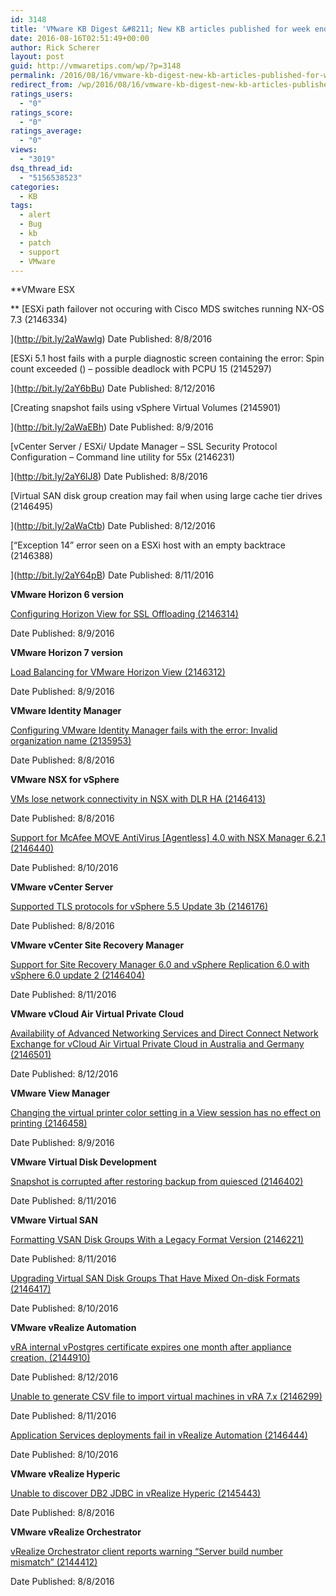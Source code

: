 ```yaml
---
id: 3148
title: 'VMware KB Digest &#8211; New KB articles published for week ending 08/13/16'
date: 2016-08-16T02:51:49+00:00
author: Rick Scherer
layout: post
guid: http://vmwaretips.com/wp/?p=3148
permalink: /2016/08/16/vmware-kb-digest-new-kb-articles-published-for-week-ending-081316/
redirect_from: /wp/2016/08/16/vmware-kb-digest-new-kb-articles-published-for-week-ending-081316/
ratings_users:
  - "0"
ratings_score:
  - "0"
ratings_average:
  - "0"
views:
  - "3019"
dsq_thread_id:
  - "5156538523"
categories:
  - KB
tags:
  - alert
  - Bug
  - kb
  - patch
  - support
  - VMware
---
```

**VMware ESX
  
** [ESXi path failover not occuring with Cisco MDS switches running NX-OS 7.3 (2146334)
  
](http://bit.ly/2aWawlg) Date Published: 8/8/2016
  
[ESXi 5.1 host fails with a purple diagnostic screen containing the error: Spin count exceeded () – possible deadlock with PCPU 15 (2145297)
  
](http://bit.ly/2aY6bBu) Date Published: 8/12/2016
  
[Creating snapshot fails using vSphere Virtual Volumes (2145901)
  
](http://bit.ly/2aWaEBh) Date Published: 8/9/2016
  
[vCenter Server / ESXi/ Update Manager – SSL Security Protocol Configuration – Command line utility for 55x (2146231)
  
](http://bit.ly/2aY6lJ8) Date Published: 8/8/2016
  
[Virtual SAN disk group creation may fail when using large cache tier drives (2146495)
  
](http://bit.ly/2aWaCtb) Date Published: 8/12/2016
  
[“Exception 14” error seen on a ESXi host with an empty backtrace (2146388)
  
](http://bit.ly/2aY64pB) Date Published: 8/11/2016



**VMware Horizon 6 version** 
  
[Configuring Horizon View for SSL Offloading (2146314)](http://bit.ly/2aW9QMQ)
  
Date Published: 8/9/2016

**VMware Horizon 7 version** 
  
[Load Balancing for VMware Horizon View (2146312)](http://bit.ly/2aY6vQx)
  
Date Published: 8/9/2016

**VMware Identity Manager**
  
[Configuring VMware Identity Manager fails with the error: Invalid organization name (2135953)](http://bit.ly/2aWaWrU)
  
Date Published: 8/8/2016

**VMware NSX for vSphere**
  
[VMs lose network connectivity in NSX with DLR HA (2146413)](http://bit.ly/2aY78d7)
  
Date Published: 8/8/2016
  
[Support for McAfee MOVE AntiVirus [Agentless] 4.0 with NSX Manager 6.2.1 (2146440)](http://bit.ly/2aW9VjG)
  
Date Published: 8/10/2016

**VMware vCenter Server**
  
[Supported TLS protocols for vSphere 5.5 Update 3b (2146176)](http://bit.ly/2aY6Wu6)
  
Date Published: 8/8/2016

**VMware vCenter Site Recovery Manager** 
  
[Support for Site Recovery Manager 6.0 and vSphere Replication 6.0 with vSphere 6.0 update 2 (2146404)](http://bit.ly/2aWaV7k)
  
Date Published: 8/11/2016

**VMware vCloud Air Virtual Private Cloud**
  
[Availability of Advanced Networking Services and Direct Connect Network Exchange for vCloud Air Virtual Private Cloud in Australia and Germany (2146501)](http://bit.ly/2aY6tZ5)
  
Date Published: 8/12/2016

**VMware View Manager** 
  
[Changing the virtual printer color setting in a View session has no effect on printing (2146458)](http://bit.ly/2aWaytA)
  
Date Published: 8/9/2016

**VMware Virtual Disk Development**
  
[Snapshot is corrupted after restoring backup from quiesced (2146402)](http://bit.ly/2aY71ht)
  
Date Published: 8/11/2016

**VMware Virtual SAN**
  
[Formatting VSAN Disk Groups With a Legacy Format Version (2146221)](http://bit.ly/2aWb5LZ)
  
Date Published: 8/11/2016
  
[Upgrading Virtual SAN Disk Groups That Have Mixed On-disk Formats (2146417)](http://bit.ly/2aY76C2)
  
Date Published: 8/10/2016

**VMware vRealize Automation**
  
[vRA internal vPostgres certificate expires one month after appliance creation. (2144910)](http://bit.ly/2aWaGcB)
  
Date Published: 8/12/2016
  
[Unable to generate CSV file to import virtual machines in vRA 7.x (2146299)](http://bit.ly/2aY6NXB)
  
Date Published: 8/11/2016
  
[Application Services deployments fail in vRealize Automation (2146444)](http://bit.ly/2aWapGt)
  
Date Published: 8/10/2016

**VMware vRealize Hyperic**
  
[Unable to discover DB2 JDBC in vRealize Hyperic (2145443)](http://bit.ly/2aY6dJn)
  
Date Published: 8/8/2016

**VMware vRealize Orchestrator** 
  
[vRealize Orchestrator client reports warning “Server build number mismatch” (2144412)](http://bit.ly/2aW9sy3)
  
Date Published: 8/8/2016

&nbsp;